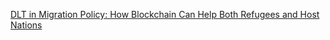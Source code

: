 [DLT in Migration Policy: How Blockchain Can Help Both Refugees and Host Nations](https://cointelegraph.com/news/dlt-in-migration-policy-how-blockchain-can-help-both-refugees-and-host-nations)